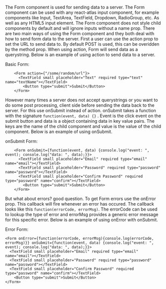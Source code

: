 
The Form component is used for sending data to a server. The Form component can be used with any react-atlas input component, for example components like Input, TextArea, TextField, Dropdown, RadioGroup, etc. As well as any HTML5 input element. The Form component does not style child components by default and will ignore inputs without a name prop. There are two main ways of using the Form component and they both deal with how to send form data to the server. First a user can use the action prop to set the URL to send data to. By default POST is used, this can be overidden by the method prop. When using action, Form will send data as a querystring. Below is an example of using action to send data to a server.

Basic Form:

		<Form action={"/some/random/url"}>
		  <TextField small placeholder="Text" required type="text" name="textName"></TextField>
			<Button type="submit">Submit</Button>
		</Form>


However many times a server does not accept querystrings or you want to do some post processing, client side before sending the data back to the server. For this use onSubmit instead of action. onSubmit takes a function with the signature `function(event, data) {}` . Event is the click event on the submit button and data is a object containing data in key value pairs. The keys are the name of the child component and value is the value of the child component. Below is an example of using onSubmit.

onSubmit Form:

		<Form onSubmit={function(event, data) {console.log("event: ", event); console.log("data: ", data);}}>
		  <TextField small placeholder="Email" required type="email" name="email"></TextField>
		  <TextField small placeholder="Password" required type="password" name="password"></TextField>
		  <TextField small placeholder="Confirm Password" required type="password" name="confirm"></TextField>
			<Button type="submit">Submit</Button>
		</Form>

But what about errors? good question. To get Form errors use the onError prop. This callback will fire whenever an error has occured. The callback looks like this `function(errorCode, errorMsg)`. The errorCode can be used to lookup the type of error and errorMsg provides a generic error message for this specific error. Below is an example of using onError with onSubmit.

Error Form:

	<Form onError={function(errorCode, errorMsg){console.log(errorCode, errorMsg)}} onSubmit={function(event, data) {console.log("event: ", event); console.log("data: ", data);}}>
	  <TextField small placeholder="Email" required type="email" name="email"></TextField>
	  <TextField small placeholder="Password" required type="password" name="password"></TextField>
	  <TextField small placeholder="Confirm Password" required type="password" name="confirm"></TextField>
		<Button type="submit">Submit</Button>
	</Form>

